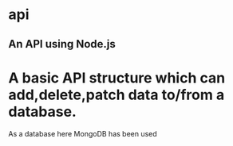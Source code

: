 # api
## An API using Node.js
# A basic API structure which can add,delete,patch data to/from a database.
As a database here MongoDB has been used
